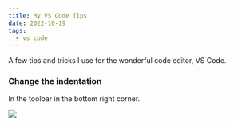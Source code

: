 ```yaml
---
title: My VS Code Tips
date: 2022-10-19
tags:
  - vs code
---
```


A few tips and tricks I use for the wonderful code editor, VS Code.

### Change the indentation

In the toolbar in the bottom right corner.

![](https://s3.us-west-2.amazonaws.com/secure.notion-static.com/e655c596-1040-4dac-b2d3-2c998f9dcc83/Untitled.png?X-Amz-Algorithm=AWS4-HMAC-SHA256&X-Amz-Content-Sha256=UNSIGNED-PAYLOAD&X-Amz-Credential=AKIAT73L2G45EIPT3X45%2F20221212%2Fus-west-2%2Fs3%2Faws4_request&X-Amz-Date=20221212T012952Z&X-Amz-Expires=3600&X-Amz-Signature=7cd7c98e7b06a2972c53571baf399da97f9459650b6c8429d81302006dff1d94&X-Amz-SignedHeaders=host&x-id=GetObject)

